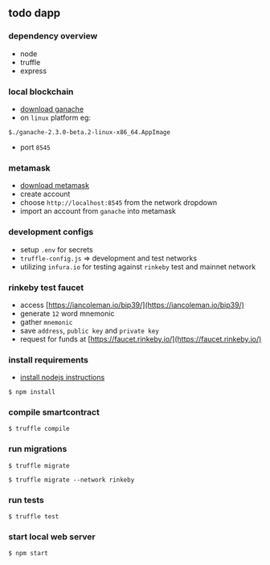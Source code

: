 ## todo dapp

### dependency overview
- node
- truffle
- express

### local blockchain
- [download ganache](https://www.trufflesuite.com/ganache)
- on `linux` platform eg:
```
$./ganache-2.3.0-beta.2-linux-x86_64.AppImage
```
- port `8545`

### metamask
- [download metamask](https://metamask.io/download.html)
- create account
- choose `http://localhost:8545` from the network dropdown
- import an account from `ganache` into metamask

### development configs
- setup `.env` for secrets
- `truffle-config.js` => development and test networks
- utilizing `infura.io` for testing against `rinkeby` test and mainnet network 

### rinkeby test faucet
- access [https://iancoleman.io/bip39/](https://iancoleman.io/bip39/)
- generate `12` word mnemonic
- gather `mnemonic`
- save `address`, `public key` and `private key`
- request for funds at [https://faucet.rinkeby.io/](https://faucet.rinkeby.io/)

### install requirements
- [install nodejs instructions](https://github.com/nodesource/distributions/blob/master/README.md#debinstall)
```
$ npm install
```

### compile smartcontract
```
$ truffle compile
```

### run migrations
```
$ truffle migrate
```
```
$ truffle migrate --network rinkeby
```

### run tests
```
$ truffle test
```

### start local web server
```
$ npm start
```


